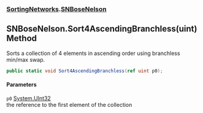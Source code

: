 ### [SortingNetworks](SortingNetworks.md 'SortingNetworks').[SNBoseNelson](SortingNetworks_SNBoseNelson.md 'SortingNetworks.SNBoseNelson')
## SNBoseNelson.Sort4AscendingBranchless(uint) Method
Sorts a collection of 4 elements in ascending order using branchless min/max swap.  
```csharp
public static void Sort4AscendingBranchless(ref uint p0);
```
#### Parameters
<a name='SortingNetworks_SNBoseNelson_Sort4AscendingBranchless(uint)_p0'></a>
`p0` [System.UInt32](https://docs.microsoft.com/en-us/dotnet/api/System.UInt32 'System.UInt32')  
the reference to the first element of the collection
  
